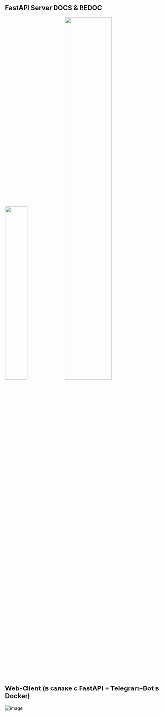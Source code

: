## FastAPI Server DOCS & REDOC
<p>
<img src="https://raw.githubusercontent.com/terrainternship/rostelecom_tree_segmentation/dev/command/Dmitry_Panfilov/images/fastapi-1.jpg" width="38%">
<img src="https://raw.githubusercontent.com/terrainternship/rostelecom_tree_segmentation/dev/command/Dmitry_Panfilov/images/fastapi-2.jpg" width="55%">
</p>

## Web-Client (в связке с FastAPI + Telegram-Bot в Docker)

![image](https://github.com/terrainternship/rostelecom_tree_segmentation/assets/99917230/b8ffa276-0308-4b1a-97e1-639f055816df)
